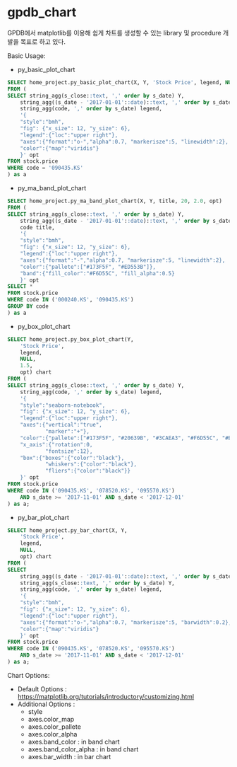 # gpdb_chart

GPDB에서 matplotlib를 이용해 쉽게 차트를 생성할 수 있는 library 및 procedure 개발을 목표로 하고 있다. 

Basic Usage: 

* py_basic_plot_chart 
```sql
SELECT home_project.py_basic_plot_chart(X, Y, 'Stock Price', legend, NULL, opt)
FROM (
SELECT string_agg(s_close::text, ',' order by s_date) Y,
	string_agg((s_date - '2017-01-01'::date)::text, ',' order by s_date) X,
	string_agg(code, ',' order by s_date) legend,
	'{
    "style":"bmh", 
    "fig": {"x_size": 12, "y_size": 6}, 
    "legend":{"loc":"upper right"},
    "axes":{"format":"o-","alpha":0.7, "markerisze":5, "linewidth":2}, 
    "color":{"map":"viridis"}
    }' opt
FROM stock.price
WHERE code = '090435.KS'
) as a
```

* py_ma_band_plot_chart 
```sql
SELECT home_project.py_ma_band_plot_chart(X, Y, title, 20, 2.0, opt)
FROM (
SELECT string_agg(s_close::text, ',' order by s_date) Y,
	string_agg((s_date - '2017-01-01'::date)::text, ',' order by s_date) X,
	code title,
	'{
    "style":"bmh", 
    "fig": {"x_size": 12, "y_size": 6}, 
    "legend":{"loc":"upper right"},
    "axes":{"format":"-","alpha":0.7, "markerisze":5, "linewidth":2}, 
    "color":{"pallete":["#173F5F", "#ED553B"]},
    "band":{"fill_color":"#F6D55C", "fill_alpha":0.5}
    }' opt
SELECT *
FROM stock.price
WHERE code IN ('000240.KS', '090435.KS')
GROUP BY code
) as a
```

* py_box_plot_chart 
```sql
SELECT home_project.py_box_plot_chart(Y, 
    'Stock Price', 
    legend, 
    NULL,
    1.5,
    opt) chart
FROM (
SELECT string_agg(s_close::text, ',' order by s_date) Y,
    string_agg(code, ',' order by s_date) legend,
    '{
    "style":"seaborn-notebook", 
    "fig": {"x_size": 12, "y_size": 6}, 
    "legend":{"loc":"upper right"},
    "axes":{"vertical":"true",  
            "marker":"+"}, 
    "color":{"pallete":["#173F5F", "#20639B", "#3CAEA3", "#F6D55C", "#ED553B"]},
    "x_axis":{"rotation":0, 
            "fontsize":12},
    "box":{"boxes":{"color":"black"}, 
            "whiskers":{"color":"black"}, 
            "fliers":{"color":"black"}}
    }' opt
FROM stock.price
WHERE code IN ('090435.KS', '078520.KS', '095570.KS')
    AND s_date >= '2017-11-01' AND s_date < '2017-12-01'
) as a;
```

* py_bar_plot_chart
```sql
SELECT home_project.py_bar_chart(X, Y, 
    'Stock Price', 
    legend, 
    NULL,
    opt) chart
FROM (
SELECT 
	string_agg((s_date - '2017-01-01'::date)::text, ',' order by s_date) X,
	string_agg(s_close::text, ',' order by s_date) Y,
    string_agg(code, ',' order by s_date) legend,
    '{
    "style":"bmh", 
    "fig": {"x_size": 12, "y_size": 6}, 
    "legend":{"loc":"upper right"},
    "axes":{"format":"o-","alpha":0.7, "markerisze":5, "barwidth":0.2}, 
    "color":{"map":"viridis"}
    }' opt
FROM stock.price
WHERE code IN ('090435.KS', '078520.KS', '095570.KS')
    AND s_date >= '2017-11-01' AND s_date < '2017-12-01'
) as a;
```

Chart Options:
* Default Options : https://matplotlib.org/tutorials/introductory/customizing.html
* Additional Options : 
    - style
    - axes.color_map
    - axes.color_pallete
    - axes.color_alpha
    - axes.band_color : in band chart
    - axes.band_color_alpha : in band chart
    - axes.bar_width : in bar chart
